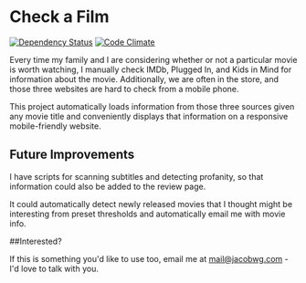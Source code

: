 # Check a Film

[![Dependency Status](https://gemnasium.com/jacobwg/checkafilm.png)](https://gemnasium.com/jacobwg/checkafilm) [![Code Climate](https://codeclimate.com/badge.png)](https://codeclimate.com/github/jacobwg/checkafilm)

Every time my family and I are considering whether or not a particular movie is worth watching, I manually check IMDb, Plugged In, and Kids in Mind for information about the movie. Additionally, we are often in the store, and those three websites are hard to check from a mobile phone.

This project automatically loads information from those three sources given any movie title and conveniently displays that information on a responsive mobile-friendly website.

## Future Improvements

I have scripts for scanning subtitles and detecting profanity, so that information could also be added to the review page.

It could automatically detect newly released movies that I thought might be interesting from preset thresholds and automatically email me with movie info.

##Interested?

If this is something you'd like to use too, email me at [mail@jacobwg.com](mailto:mail@jacobwg.com) - I'd love to talk with you.